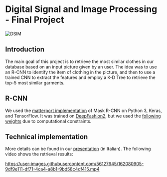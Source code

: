 # Digital Signal and Image Processing - Final Project

![DSIM](https://user-images.githubusercontent.com/56127645/162195821-bf79bb40-9c64-4631-92f8-ae3cbdf5b361.png)

## Introduction
The main goal of this project is to retrieve the most similar clothes in our database based on an input picture given by an user. The idea was to use an R-CNN to identify the item of clothing in the picture, and then to use a trained CNN to extract the features and employ a K-D Tree to retrieve the top-5 most similar garments.

## R-CNN
We used the [matterport implementation](https://github.com/matterport/Mask_RCNN "Mask R-CNN") of Mask R-CNN on Python 3, Keras, and TensorFlow. It was trained on [DeepFashion2](https://github.com/switchablenorms/DeepFashion2 "DeepFashion2"), but we used the [following weights](https://drive.google.com/file/d/15ol8TU9pZHemhbpbW3MJxYa-1gheMDN3/view?usp=sharing "Weights") due to computational constraints.

## Technical implementation
More details can be found in our [presentation](https://github.com/mcampironi/DSProjects/blob/main/Digital%20Signal%20and%20Image%20Management/Project/Presentation.pdf "Presentation") (in Italian). The following video shows the retrieval results:


https://user-images.githubusercontent.com/56127645/162080905-9df9e111-df71-4ca4-a8b1-9bd58c4df415.mp4

